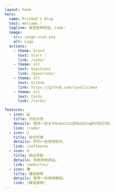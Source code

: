 ```yaml
---
layout: home
hero:
  name: PrizOwO's Blog
  text: Welcome !
  tagline: 收录各种网站、Code！
  image:
    src: /page-icon.png
    alt: Logo
  actions:
    - theme: brand
      text: Start !
      link: /code/
    - theme: alt
      text: Questions
      link: /questions/
    - theme: alt
      text: Github
      link: https://github.com/xiaoliziawa
    - theme: alt
      text: Cards
      link: /cards/

features:
  - icon: 💻
    title: 代码示例
    details: 提供一些关于KubeJS以及Modding的代码示例。
    link: /code/
  - icon: 💾
    title: 软件列表
    details: 罗列一些常用软件。
    link: /software/
  - icon: 🌐
    title: 网址导航
    details: 导航常用网站。
    link: /websites/
  - icon: 📚
    title: 模组推荐
    details: 推荐一些常用模组。
    link: /模组推荐/
---
```


<HomeContent />

